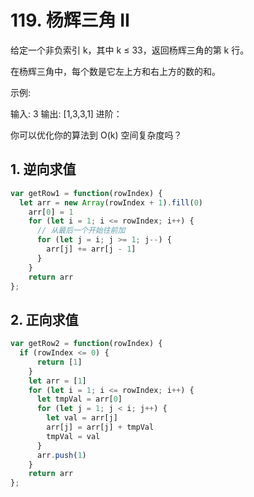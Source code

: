 # 119. 杨辉三角 II

给定一个非负索引 k，其中 k ≤ 33，返回杨辉三角的第 k 行。

在杨辉三角中，每个数是它左上方和右上方的数的和。

示例:

输入: 3
输出: [1,3,3,1]
进阶：

你可以优化你的算法到 O(k) 空间复杂度吗？

## 1. 逆向求值

```js
var getRow1 = function(rowIndex) {
  let arr = new Array(rowIndex + 1).fill(0)
    arr[0] = 1
    for (let i = 1; i <= rowIndex; i++) {
      // 从最后一个开始往前加
      for (let j = i; j >= 1; j--) {
        arr[j] += arr[j - 1]
      }
    }
    return arr
};
```

## 2. 正向求值

```js
var getRow2 = function(rowIndex) {
  if (rowIndex <= 0) {
      return [1]
    }
    let arr = [1]
    for (let i = 1; i <= rowIndex; i++) {
      let tmpVal = arr[0]
      for (let j = 1; j < i; j++) {
        let val = arr[j]
        arr[j] = arr[j] + tmpVal
        tmpVal = val
      }
      arr.push(1)
    }
    return arr
};
```
